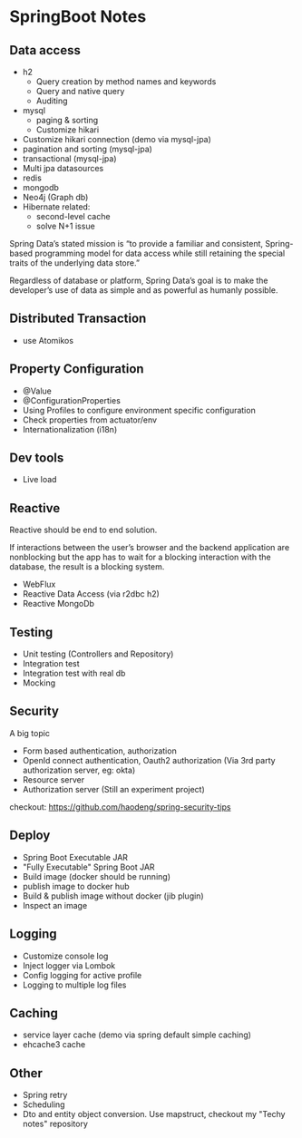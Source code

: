 # SpringBoot Notes

## Data access
* h2
  * Query creation by method names and keywords
  * Query and native query
  * Auditing
* mysql
  * paging & sorting
  * Customize hikari
* Customize hikari connection (demo via mysql-jpa)
* pagination and sorting (mysql-jpa)
* transactional (mysql-jpa)
* Multi jpa datasources
* redis
* mongodb
* Neo4j (Graph db)
* Hibernate related:
  * second-level cache
  * solve N+1 issue

Spring Data’s stated mission is “to provide a familiar and consistent, Spring-based programming model for data access while still retaining the special traits of the underlying data store.” 

Regardless of database or platform, Spring Data’s goal is to make the developer’s use of data as simple and as powerful as humanly possible.

## Distributed Transaction
* use Atomikos

## Property Configuration
* @Value
* @ConfigurationProperties
* Using Profiles to configure environment specific configuration
* Check properties from actuator/env
* Internationalization (i18n)

## Dev tools
* Live load

## Reactive
Reactive should be end to end solution.

If interactions between the user’s browser and the backend application are nonblocking but the app has to wait for a blocking interaction with the database, the result is a blocking system.

* WebFlux
* Reactive Data Access (via r2dbc h2)
* Reactive MongoDb

## Testing
* Unit testing (Controllers and Repository)
* Integration test
* Integration test with real db
* Mocking

## Security
A big topic
* Form based authentication, authorization
* OpenId connect authentication, Oauth2 authorization (Via 3rd party authorization server, eg: okta)
* Resource server
* Authorization server (Still an experiment project)

checkout: https://github.com/haodeng/spring-security-tips

## Deploy
* Spring Boot Executable JAR
* "Fully Executable" Spring Boot JAR
* Build image (docker should be running)
* publish image to docker hub
* Build & publish image without docker (jib plugin)
* Inspect an image

## Logging
* Customize console log
* Inject logger via Lombok
* Config logging for active profile
* Logging to multiple log files

## Caching
* service layer cache (demo via spring default simple caching)
* ehcache3 cache

## Other
* Spring retry
* Scheduling
* Dto and entity object conversion. Use mapstruct, checkout my "Techy notes" repository
